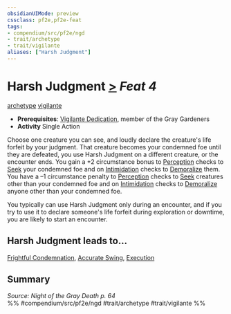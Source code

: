 ```yaml
---
obsidianUIMode: preview
cssclass: pf2e,pf2e-feat
tags:
- compendium/src/pf2e/ngd
- trait/archetype
- trait/vigilante
aliases: ["Harsh Judgment"]
---
```

# Harsh Judgment  [>](chapter-9-playing-the-game.md#Actions "Single Action") *Feat 4*  
[archetype](archetype.md "Archetype Feat Trait")  [vigilante](Reference/Rules/Traits/vigilante-apg.md "Vigilante Feat Trait")  

- **Prerequisites**: [Vigilante Dedication](vigilante-dedication-apg.md), member of the Gray Gardeners
- **Activity** Single Action

Choose one creature you can see, and loudly declare the creature's life forfeit by your judgment. That creature becomes your condemned foe until they are defeated, you use Harsh Judgment on a different creature, or the encounter ends. You gain a +2 circumstance bonus to [Perception](skills.md#Perception) checks to [Seek](seek.md) your condemned foe and on [Intimidation](skills.md#Intimidation) checks to [Demoralize](demoralize.md) them. You have a –1 circumstance penalty to [Perception](skills.md#Perception) checks to [Seek](seek.md) creatures other than your condemned foe and on [Intimidation](skills.md#Intimidation) checks to [Demoralize](demoralize.md) anyone other than your condemned foe.

You typically can use Harsh Judgment only during an encounter, and if you try to use it to declare someone's life forfeit during exploration or downtime, you are likely to start an encounter.

## Harsh Judgment leads to...

[Frightful Condemnation](frightful-condemnation-ngd.md), [Accurate Swing](accurate-swing-ngd.md), [Execution](execution-ngd.md)

## Summary

*Source: Night of the Gray Death p. 64*  
%% #compendium/src/pf2e/ngd #trait/archetype #trait/vigilante %%